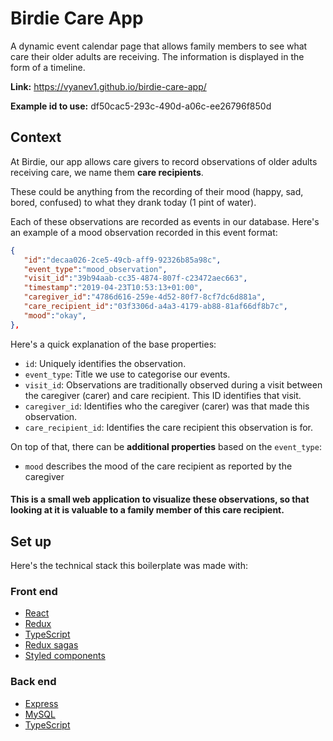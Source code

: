 # Birdie Care App
A dynamic event calendar page that allows family members to see what care their older adults are receiving. The information is displayed in the form of a timeline.

**Link:** https://vyanev1.github.io/birdie-care-app/

**Example id to use:** df50cac5-293c-490d-a06c-ee26796f850d

## Context

At Birdie, our app allows care givers to record observations of older adults receiving care, we name them **care recipients**.

These could be anything from the recording of their mood (happy, sad, bored, confused) to what they drank today (1 pint of water).

Each of these observations are recorded as events in our database. Here's an example of a mood observation recorded
in this event format:

``` json
{  
   "id":"decaa026-2ce5-49cb-aff9-92326b85a98c",
   "event_type":"mood_observation",
   "visit_id":"39b94aab-cc35-4874-807f-c23472aec663",
   "timestamp":"2019-04-23T10:53:13+01:00",
   "caregiver_id":"4786d616-259e-4d52-80f7-8cf7dc6d881a",
   "care_recipient_id":"03f3306d-a4a3-4179-ab88-81af66df8b7c",
   "mood":"okay",
},
```

Here's a quick explanation of the base properties:

- `id`: Uniquely identifies the observation.
- `event_type`: Title we use to categorise our events.
- `visit_id`: Observations are traditionally observed during a visit between the caregiver (carer) and care recipient. This ID identifies that visit.
- `caregiver_id`: Identifies who the caregiver (carer) was that made this observation.
- `care_recipient_id`: Identifies the care recipient this observation is for.

On top of that, there can be **additional properties** based on the `event_type`:

- `mood` describes the mood of the care recipient as reported by the caregiver

#### This is a small web application to visualize these observations, so that looking at it is valuable to a family member of this care recipient.

## Set up

Here's the technical stack this boilerplate was made with:

### Front end
* [React](https://reactjs.org/)
* [Redux](https://redux.js.org/introduction/getting-started)
* [TypeScript](https://www.typescriptlang.org/)
* [Redux sagas](https://redux-saga.js.org/docs/introduction/BeginnerTutorial.html)
* [Styled components](https://www.styled-components.com/)

### Back end
* [Express](https://expressjs.com/)
* [MySQL](https://www.mysql.com/)
* [TypeScript](https://www.typescriptlang.org/)
